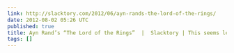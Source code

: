 ```yaml
---
link: http://slacktory.com/2012/06/ayn-rands-the-lord-of-the-rings/
date: 2012-08-02 05:26 UTC
published: true
title: Ayn Rand’s “The Lord of the Rings”  |  Slacktory | This seems legit.
tags: []
---
```



